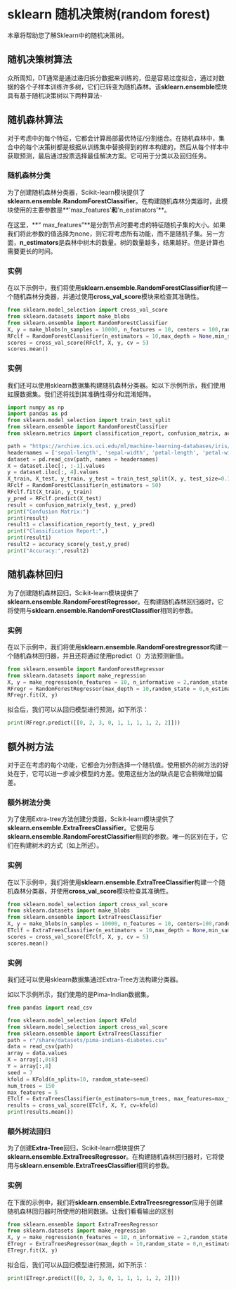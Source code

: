 # sklearn 随机决策树(random forest)

本章将帮助您了解Sklearn中的随机决策树。

## 随机决策树算法

众所周知，DT通常是通过递归拆分数据来训练的，但是容易过度拟合，通过对数据的各个子样本训练许多树，它们已转变为随机森林。该**sklearn.ensemble**模块具有基于随机决策树以下两种算法-

## 随机森林算法

对于考虑中的每个特征，它都会计算局部最优特征/分割组合。在随机森林中，集合中的每个决策树都是根据从训练集中替换得到的样本构建的，然后从每个样本中获取预测，最后通过投票选择最佳解决方案。它可用于分类以及回归任务。

### 随机森林分类

为了创建随机森林分类器，Scikit-learn模块提供了**sklearn.ensemble.RandomForestClassifier**。在构建随机森林分类器时，此模块使用的主要参数是**'max_features'**和**'n_estimators'**。

在这里，**“ max_features”**是分割节点时要考虑的特征随机子集的大小。如果我们将此参数的值选择为none，则它将考虑所有功能，而不是随机子集。另一方面，**n_estimators**是森林中树木的数量。树的数量越多，结果越好。但是计算也需要更长的时间。

### 实例

在以下示例中，我们将使用**sklearn.ensemble.RandomForestClassifier**构建一个随机森林分类器，并通过使用**cross_val_score**模块来检查其准确性。

```python
from sklearn.model_selection import cross_val_score
from sklearn.datasets import make_blobs
from sklearn.ensemble import RandomForestClassifier
X, y = make_blobs(n_samples = 10000, n_features = 10, centers = 100,random_state = 0) 
RFclf = RandomForestClassifier(n_estimators = 10,max_depth = None,min_samples_split = 2, random_state = 0)
scores = cross_val_score(RFclf, X, y, cv = 5)
scores.mean()
```


### 实例

我们还可以使用sklearn数据集构建随机森林分类器。如以下示例所示，我们使用虹膜数据集。我们还将找到其准确性得分和混淆矩阵。

```python
import numpy as np
import pandas as pd
from sklearn.model_selection import train_test_split
from sklearn.ensemble import RandomForestClassifier
from sklearn.metrics import classification_report, confusion_matrix, accuracy_score

path = "https://archive.ics.uci.edu/ml/machine-learning-databases/iris/iris.data"
headernames = ['sepal-length', 'sepal-width', 'petal-length', 'petal-width', 'Class']
dataset = pd.read_csv(path, names = headernames)
X = dataset.iloc[:, :-1].values
y = dataset.iloc[:, 4].values
X_train, X_test, y_train, y_test = train_test_split(X, y, test_size=0.30)
RFclf = RandomForestClassifier(n_estimators = 50)
RFclf.fit(X_train, y_train)
y_pred = RFclf.predict(X_test)
result = confusion_matrix(y_test, y_pred)
print("Confusion Matrix:")
print(result)
result1 = classification_report(y_test, y_pred)
print("Classification Report:",)
print(result1)
result2 = accuracy_score(y_test,y_pred)
print("Accuracy:",result2)
```
## 随机森林回归

为了创建随机森林回归，Scikit-learn模块提供了**sklearn.ensemble.RandomForestRegressor**。在构建随机森林回归器时，它将使用与**sklearn.ensemble.RandomForestClassifier**相同的参数。

### 实例

在以下示例中，我们将使用**sklearn.ensemble.RandomForestregressor**构建一个随机森林回归器，并且还将通过使用predict（）方法预测新值。

```python
from sklearn.ensemble import RandomForestRegressor
from sklearn.datasets import make_regression
X, y = make_regression(n_features = 10, n_informative = 2,random_state = 0, shuffle = False)
RFregr = RandomForestRegressor(max_depth = 10,random_state = 0,n_estimators = 100)
RFregr.fit(X, y)
```

拟合后，我们可以从回归模型进行预测，如下所示：

```python
print(RFregr.predict([[0, 2, 3, 0, 1, 1, 1, 1, 2, 2]]))
```


## 额外树方法

对于正在考虑的每个功能，它都会为分割选择一个随机值。使用额外的树方法的好处在于，它可以进一步减少模型的方差。使用这些方法的缺点是它会稍微增加偏差。

### 额外树法分类

为了使用Extra-tree方法创建分类器，Scikit-learn模块提供了**sklearn.ensemble.ExtraTreesClassifier**。它使用与**sklearn.ensemble.RandomForestClassifier**相同的参数。唯一的区别在于，它们在构建树木的方式（如上所述）。

### 实例

在以下示例中，我们将使用**sklearn.ensemble.ExtraTreeClassifier**构建一个随机森林分类器，并使用**cross_val_score**模块检查其准确性。

```python
from sklearn.model_selection import cross_val_score
from sklearn.datasets import make_blobs
from sklearn.ensemble import ExtraTreesClassifier
X, y = make_blobs(n_samples = 10000, n_features = 10, centers=100,random_state = 0)
ETclf = ExtraTreesClassifier(n_estimators = 10,max_depth = None,min_samples_split = 10, random_state = 0)
scores = cross_val_score(ETclf, X, y, cv = 5)
scores.mean()
```
### 实例

我们还可以使用sklearn数据集通过Extra-Tree方法构建分类器。

如以下示例所示，我们使用的是Pima-Indian数据集。

```python
from pandas import read_csv

from sklearn.model_selection import KFold
from sklearn.model_selection import cross_val_score
from sklearn.ensemble import ExtraTreesClassifier
path = r"/share/datasets/pima-indians-diabetes.csv"
data = read_csv(path)
array = data.values
X = array[:,0:8]
Y = array[:,8]
seed = 7
kfold = KFold(n_splits=10, random_state=seed)
num_trees = 150
max_features = 5
ETclf = ExtraTreesClassifier(n_estimators=num_trees, max_features=max_features)
results = cross_val_score(ETclf, X, Y, cv=kfold)
print(results.mean())
```
### 额外树法回归

为了创建**Extra-Tree**回归，Scikit-learn模块提供了**sklearn.ensemble.ExtraTreesRegressor**。在构建随机森林回归器时，它将使用与**sklearn.ensemble.ExtraTreesClassifier**相同的参数。

### 实例

在下面的示例中，我们将**sklearn.ensemble.ExtraTreesregressor**应用于创建随机森林回归器时所使用的相同数据。让我们看看输出的区别

```python
from sklearn.ensemble import ExtraTreesRegressor
from sklearn.datasets import make_regression
X, y = make_regression(n_features = 10, n_informative = 2,random_state = 0, shuffle = False)
ETregr = ExtraTreesRegressor(max_depth = 10,random_state = 0,n_estimators = 100)
ETregr.fit(X, y)
```

拟合后，我们可以从回归模型进行预测，如下所示：

```python
print(ETregr.predict([[0, 2, 3, 0, 1, 1, 1, 1, 2, 2]]))
```